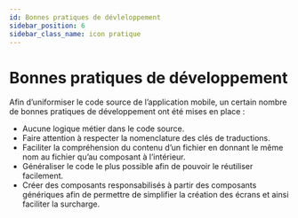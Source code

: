 ```yaml
---
id: Bonnes pratiques de dévleloppement 
sidebar_position: 6
sidebar_class_name: icon pratique
---
```


# Bonnes pratiques de développement

Afin d’uniformiser le code source de l’application mobile, un certain nombre de bonnes pratiques de développement ont été mises en place :

- Aucune logique métier dans le code source.
- Faire attention à respecter la nomenclature des clés de traductions.
- Faciliter la compréhension du contenu d’un fichier en donnant le même nom au fichier qu’au composant à l’intérieur.
- Généraliser le code le plus possible afin de pouvoir le réutiliser facilement.
- Créer des composants responsabilisés à partir des composants génériques afin de permettre de simplifier la création des écrans et ainsi faciliter la surcharge.